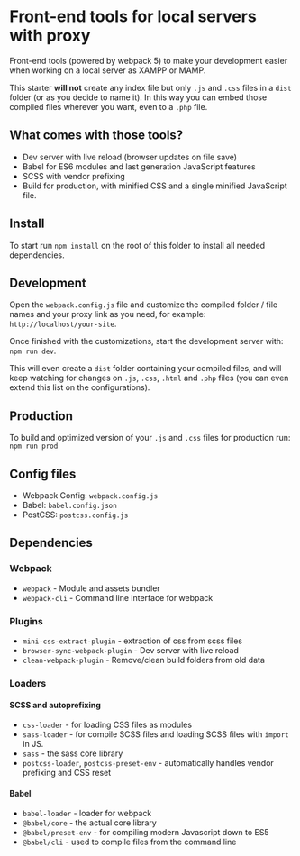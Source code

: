 # Front-end tools for local servers with proxy

Front-end tools (powered by webpack 5) to make your development easier when working on a local server as XAMPP or MAMP.

This starter **will not** create any index file but only `.js` and `.css` files in a `dist` folder (or as you decide to name it). In this way you can embed those compiled files wherever you want, even to a `.php` file.

## What comes with those tools?

- Dev server with live reload (browser updates on file save)
- Babel for ES6 modules and last generation JavaScript features
- SCSS with vendor prefixing
- Build for production, with minified CSS and a single minified JavaScript file.

## Install

To start run `npm install` on the root of this folder to install all needed dependencies.

## Development

Open the `webpack.config.js` file and customize the compiled folder / file names and your proxy link as you need, for example: `http://localhost/your-site`.

Once finished with the customizations, start the development server with: `npm run dev`.

This will even create a `dist` folder containing your compiled files, and will keep watching for changes on `.js`, `.css`, `.html` and `.php` files (you can even extend this list on the configurations).

## Production

To build and optimized version of your `.js` and `.css` files for production run: `npm run prod`

## Config files

- Webpack Config: `webpack.config.js`
- Babel: `babel.config.json`
- PostCSS: `postcss.config.js`

## Dependencies

### Webpack

- `webpack` - Module and assets bundler
- `webpack-cli` - Command line interface for webpack

### Plugins

- `mini-css-extract-plugin` - extraction of css from scss files
- `browser-sync-webpack-plugin` - Dev server with live reload
- `clean-webpack-plugin` - Remove/clean build folders from old data

### Loaders

#### SCSS and autoprefixing

- `css-loader` - for loading CSS files as modules
- `sass-loader` - for compile SCSS files and loading SCSS files with `import` in JS.
- `sass` - the sass core library
- `postcss-loader`, `postcss-preset-env` - automatically handles vendor prefixing and CSS reset

#### Babel

- `babel-loader` - loader for webpack
- `@babel/core` - the actual core library
- `@babel/preset-env` - for compiling modern Javascript down to ES5
- `@babel/cli` - used to compile files from the command line
